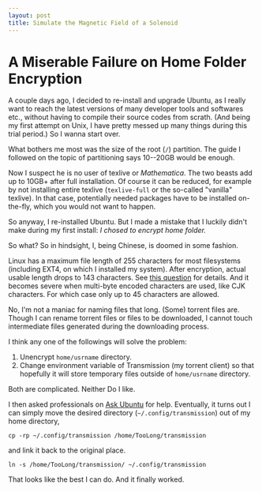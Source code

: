 ```yaml
---
layout: post
title: Simulate the Magnetic Field of a Solenoid
---
```


# A Miserable Failure on Home Folder Encryption #

A couple days ago, I decided to re-install and upgrade Ubuntu, as I really want to reach the latest versions of many developer tools and softwares etc., without having to compile their source codes from scrath. (And being my first attempt on Unix, I have pretty messed up many things during this trial period.) So I wanna start over.

What bothers me most was the size of the root (`/`) partition. The guide I followed on the topic of partitioning says 10--20GB would be enough.

Now I suspect he is no user of texlive or _Mathematica_. The two beasts add up to 10GB+ after full installation. Of course it can be reduced, for example by not installing entire texlive (`texlive-full` or the so-called "vanilla" texlive). In that case, potentially needed packages have to be installed on-the-fly, which you would not want to happen. 

So anyway, I re-installed Ubuntu. But I made a mistake that I luckily didn't make during my first install: _I chosed to encrypt home folder._ 

So what? So in hindsight, I, being Chinese, is doomed in some fashion. 

Linux has a maximum file length of 255 characters for most filesystems (including EXT4, on which I installed my system). After encryption, actual usable length drops to 143 characters. See [this question][SE] for details. And it becomes severe when multi-byte encoded characters are used, like CJK characters. For which case only up to 45 characters are allowed.

[SE]: http://unix.stackexchange.com/questions/32795/what-is-the-maximum-allowed-filename-and-folder-size-with-ecryptfs

No, I'm not a maniac for naming files that long. (Some) torrent files are. Though I can rename torrent files or files to be downloaded, I cannot touch intermediate files generated during the downloading process.

I think any one of the followings will solve the problem:
1. Unencrypt `home/usrname` directory.
2. Change environment variable of Transmission (my torrent client) so that hopefully it will store temporary files outside of `home/usrname` directory.

Both are complicated. Neither Do I like.

I then asked professionals on [Ask Ubuntu][ask] for help. Eventually, it turns out I can simply move the desired directory (`~/.config/transmission`) out of my home directory,

    cp -rp ~/.config/transmission /home/TooLong/transmission

and link it back to the original place.

    ln -s /home/TooLong/transmission/ ~/.config/transmission

That looks like the best I can do. And it finally worked.

[ask]: http://askubuntu.com/
